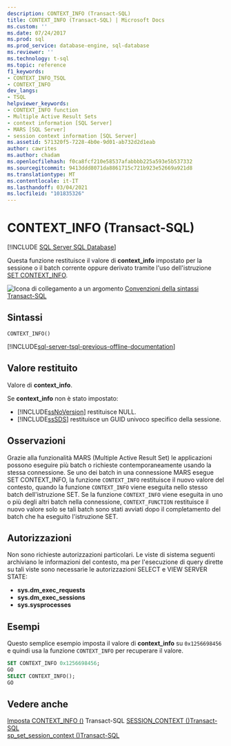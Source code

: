 ```yaml
---
description: CONTEXT_INFO (Transact-SQL)
title: CONTEXT_INFO (Transact-SQL) | Microsoft Docs
ms.custom: ''
ms.date: 07/24/2017
ms.prod: sql
ms.prod_service: database-engine, sql-database
ms.reviewer: ''
ms.technology: t-sql
ms.topic: reference
f1_keywords:
- CONTEXT_INFO_TSQL
- CONTEXT_INFO
dev_langs:
- TSQL
helpviewer_keywords:
- CONTEXT_INFO function
- Multiple Active Result Sets
- context information [SQL Server]
- MARS [SQL Server]
- session context information [SQL Server]
ms.assetid: 571320f5-7228-4b0e-9d01-ab732d2d1eab
author: cawrites
ms.author: chadam
ms.openlocfilehash: f0ca8fcf210e58537afabbbb225a593e5b537332
ms.sourcegitcommit: 9413ddd8071da8861715c721b923e52669a921d8
ms.translationtype: MT
ms.contentlocale: it-IT
ms.lasthandoff: 03/04/2021
ms.locfileid: "101835326"
---
```

# <a name="context_info--transact-sql"></a>CONTEXT_INFO (Transact-SQL)
[!INCLUDE [SQL Server SQL Database](../../includes/applies-to-version/sql-asdb.md)]

Questa funzione restituisce il valore di **context_info** impostato per la sessione o il batch corrente oppure derivato tramite l'uso dell'istruzione [SET CONTEXT_INFO](../../t-sql/statements/set-context-info-transact-sql.md).
  
![Icona di collegamento a un argomento](../../database-engine/configure-windows/media/topic-link.gif "Icona di collegamento a un argomento") [Convenzioni della sintassi Transact-SQL](../../t-sql/language-elements/transact-sql-syntax-conventions-transact-sql.md)
  
## <a name="syntax"></a>Sintassi  
  
```syntaxsql
CONTEXT_INFO()  
```  

[!INCLUDE[sql-server-tsql-previous-offline-documentation](../../includes/sql-server-tsql-previous-offline-documentation.md)]

## <a name="return-value"></a>Valore restituito
Valore di **context_info**.
  
Se **context_info** non è stato impostato:
-   [!INCLUDE[ssNoVersion](../../includes/ssnoversion-md.md)] restituisce NULL.  
-   [!INCLUDE[ssSDS](../../includes/sssds-md.md)] restituisce un GUID univoco specifico della sessione.  
  
## <a name="remarks"></a>Osservazioni  
Grazie alla funzionalità MARS (Multiple Active Result Set) le applicazioni possono eseguire più batch o richieste contemporaneamente usando la stessa connessione. Se uno dei batch in una connessione MARS esegue SET CONTEXT_INFO, la funzione `CONTEXT_INFO` restituisce il nuovo valore del contesto, quando la funzione `CONTEXT_INFO` viene eseguita nello stesso batch dell'istruzione SET. Se la funzione `CONTEXT_INFO` viene eseguita in uno o più degli altri batch nella connessione, `CONTEXT_FUNCTION` restituisce il nuovo valore solo se tali batch sono stati avviati dopo il completamento del batch che ha eseguito l'istruzione SET.
  
## <a name="permissions"></a>Autorizzazioni  
Non sono richieste autorizzazioni particolari. Le viste di sistema seguenti archiviano le informazioni del contesto, ma per l'esecuzione di query dirette su tali viste sono necessarie le autorizzazioni SELECT e VIEW SERVER STATE:
- **sys.dm_exec_requests**
- **sys.dm_exec_sessions**
- **sys.sysprocesses**
  
## <a name="examples"></a>Esempi  
Questo semplice esempio imposta il valore di **context_info** su `0x1256698456` e quindi usa la funzione `CONTEXT_INFO` per recuperare il valore.
  
```sql
SET CONTEXT_INFO 0x1256698456;  
GO  
SELECT CONTEXT_INFO();  
GO  
```  
  
## <a name="see-also"></a>Vedere anche
[Imposta CONTEXT_INFO &#40;&#41;](../../t-sql/statements/set-context-info-transact-sql.md) 
 Transact-SQL [SESSION_CONTEXT &#40;&#41;Transact-SQL](../../t-sql/functions/session-context-transact-sql.md)  
[sp_set_session_context &#40;&#41;Transact-SQL ](../../sql/relational-databases/system-stored-procedures/sp-set-session-context-transact-sql.md)  
  
